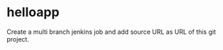 helloapp
===============
Create a multi branch jenkins job and add source URL as URL of this git project.

